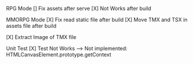 RPG Mode
[] Fix assets after serve
[X] Not Works after build


MMORPG Mode
[X] Fix read static file after build
[X] Move TMX and TSX in assets file after build


[X] Extract Image of TMX file

Unit Test
[X] Test Not Works
    --> Not implemented: HTMLCanvasElement.prototype.getContext